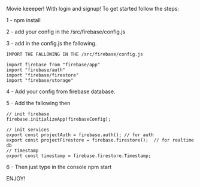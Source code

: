 Movie keeeper!
With login and signup!
To get started follow the steps:

1 - npm install

2 - add your config in the /src/firebase/config.js

3 - add in the config.js the fallowing.

    IMPORT THE FALLOWING IN THE /src/firebase/config.js
    
    import firebase from "firebase/app"
    import "firebase/auth"
    import "firebase/firestore"
    import "firebase/storage"
    
4 - Add your config from firebase database.

5 - Add the fallowing then 

    // init firebase
    firebase.initializeApp(firebaseConfig);

    // init services
    export const projectAuth = firebase.auth(); // for auth
    export const projectFirestore = firebase.firestore();  // for realtime db
    // timestamp
    export const timestamp = firebase.firestore.Timestamp;
    
6 - Then just type in the console npm start

ENJOY!
